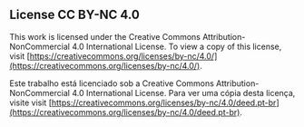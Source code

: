 ## License CC BY-NC 4.0
This work is licensed under the Creative Commons Attribution-NonCommercial 4.0 International License. To view a copy of this license, visit [https://creativecommons.org/licenses/by-nc/4.0/](https://creativecommons.org/licenses/by-nc/4.0/).

Este trabalho está licenciado sob a Creative Commons Attribution-NonCommercial 4.0 International License. Para ver uma cópia desta licença, visite visit  [https://creativecommons.org/licenses/by-nc/4.0/deed.pt-br](https://creativecommons.org/licenses/by-nc/4.0/deed.pt-br).
